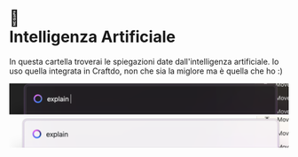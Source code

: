 # 🤩 <br /> Intelligenza Artificiale

In questa cartella troverai le spiegazioni date dall'intelligenza artificiale. Io uso quella integrata in Craftdo, non che sia la miglore ma è quella che ho :)


![IA](https://github.com/plumkewe/scuola/blob/4b7bd16501ff6dc758d2fba99334899a2b2f60a9/Altro/IA_b.png#gh-dark-mode-only)
![IA](https://github.com/plumkewe/scuola/blob/4b7bd16501ff6dc758d2fba99334899a2b2f60a9/Altro/IA_w.png#gh-light-mode-only)
